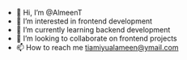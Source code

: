 - 👋 Hi, I’m @AlmeenT
- 👀 I’m interested in frontend development
- 🌱 I’m currently learning backend development 
- 💞️ I’m looking to collaborate on frontend projects 
- 📫 How to reach me tiamiyualameen@ymail.com

<!---
AlmeenT/AlmeenT is a ✨ special ✨ repository because its `README.md` (this file) appears on your GitHub profile.
You can click the Preview link to take a look at your changes.
--->

